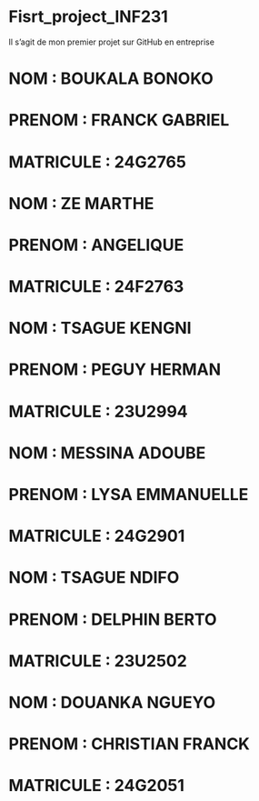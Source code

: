 # Fisrt_project_INF231
Il s’agit de mon premier projet sur GitHub en entreprise


# NOM : BOUKALA BONOKO
# PRENOM : FRANCK GABRIEL
# MATRICULE : 24G2765

# NOM : ZE MARTHE
# PRENOM : ANGELIQUE
# MATRICULE : 24F2763

# NOM : TSAGUE KENGNI
# PRENOM : PEGUY HERMAN
# MATRICULE : 23U2994

# NOM : MESSINA ADOUBE
# PRENOM : LYSA EMMANUELLE
# MATRICULE : 24G2901

# NOM : TSAGUE NDIFO
# PRENOM : DELPHIN BERTO
# MATRICULE : 23U2502

# NOM : ⁠DOUANKA NGUEYO
# PRENOM : CHRISTIAN FRANCK
# MATRICULE : 24G2051
